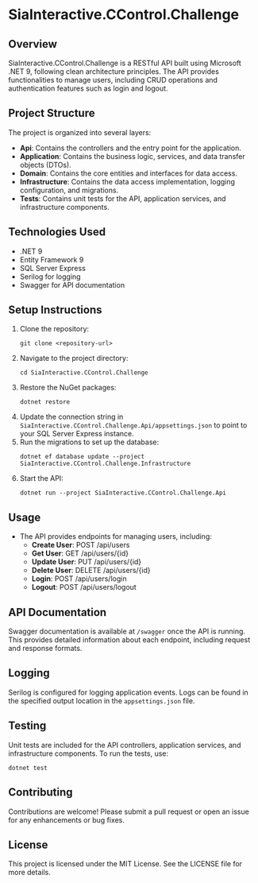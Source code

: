# SiaInteractive.CControl.Challenge

## Overview
SiaInteractive.CControl.Challenge is a RESTful API built using Microsoft .NET 9, following clean architecture principles. The API provides functionalities to manage users, including CRUD operations and authentication features such as login and logout.

## Project Structure
The project is organized into several layers:

- **Api**: Contains the controllers and the entry point for the application.
- **Application**: Contains the business logic, services, and data transfer objects (DTOs).
- **Domain**: Contains the core entities and interfaces for data access.
- **Infrastructure**: Contains the data access implementation, logging configuration, and migrations.
- **Tests**: Contains unit tests for the API, application services, and infrastructure components.

## Technologies Used
- .NET 9
- Entity Framework 9
- SQL Server Express
- Serilog for logging
- Swagger for API documentation

## Setup Instructions
1. Clone the repository:
   ```
   git clone <repository-url>
   ```
2. Navigate to the project directory:
   ```
   cd SiaInteractive.CControl.Challenge
   ```
3. Restore the NuGet packages:
   ```
   dotnet restore
   ```
4. Update the connection string in `SiaInteractive.CControl.Challenge.Api/appsettings.json` to point to your SQL Server Express instance.
5. Run the migrations to set up the database:
   ```
   dotnet ef database update --project SiaInteractive.CControl.Challenge.Infrastructure
   ```
6. Start the API:
   ```
   dotnet run --project SiaInteractive.CControl.Challenge.Api
   ```

## Usage
- The API provides endpoints for managing users, including:
  - **Create User**: POST /api/users
  - **Get User**: GET /api/users/{id}
  - **Update User**: PUT /api/users/{id}
  - **Delete User**: DELETE /api/users/{id}
  - **Login**: POST /api/users/login
  - **Logout**: POST /api/users/logout

## API Documentation
Swagger documentation is available at `/swagger` once the API is running. This provides detailed information about each endpoint, including request and response formats.

## Logging
Serilog is configured for logging application events. Logs can be found in the specified output location in the `appsettings.json` file.

## Testing
Unit tests are included for the API controllers, application services, and infrastructure components. To run the tests, use:
```
dotnet test
```

## Contributing
Contributions are welcome! Please submit a pull request or open an issue for any enhancements or bug fixes.

## License
This project is licensed under the MIT License. See the LICENSE file for more details.